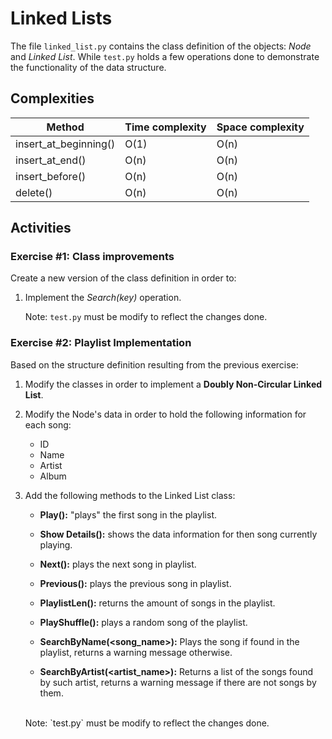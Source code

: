 # Linked Lists 

The file `linked_list.py` contains the class definition of the objects: *Node* and *Linked List*. While `test.py` holds a few operations done to demonstrate the functionality of the data structure.

## Complexities

| Method                   | Time complexity | Space complexity |
|--------------------------|-----------------|------------------|
| insert_at_beginning()    | O(1)            | O(n)             |
| insert_at_end()          | O(n)            | O(n)             |
| insert_before()          | O(n)            | O(n)             |
| delete()                 | O(n)            | O(n)             |

## Activities

### **Exercise #1: Class improvements**

Create a new version of the class definition in order to:

1) Implement the *Search(key)* operation.

    Note: `test.py` must be modify to reflect the changes done.


### **Exercise #2: Playlist Implementation**

Based on the structure definition resulting from the previous exercise:

1) Modify the classes in order to implement a **Doubly Non-Circular Linked List**.

2) Modify the Node's data in order to hold the following information for each song:
    - ID
    - Name
    - Artist
    - Album

3) Add the following methods to the Linked List class:

    * **Play():** "plays" the first song in the playlist.  
    
    * **Show Details():** shows the data information for then song currently playing.
   
    * **Next():** plays the next song in playlist.

    * **Previous():** plays the previous song in playlist.

    * **PlaylistLen():** returns the amount of songs in the playlist.

    * **PlayShuffle():** plays a random song of the playlist.

    * **SearchByName(<song_name>):** Plays the song if found in the playlist, returns a warning message otherwise. 
    
    * **SearchByArtist(<artist_name>):** Returns a list of the songs found by such artist, returns a warning message if there are not songs by them. 

    <br>
    Note: `test.py` must be modify to reflect the changes done.